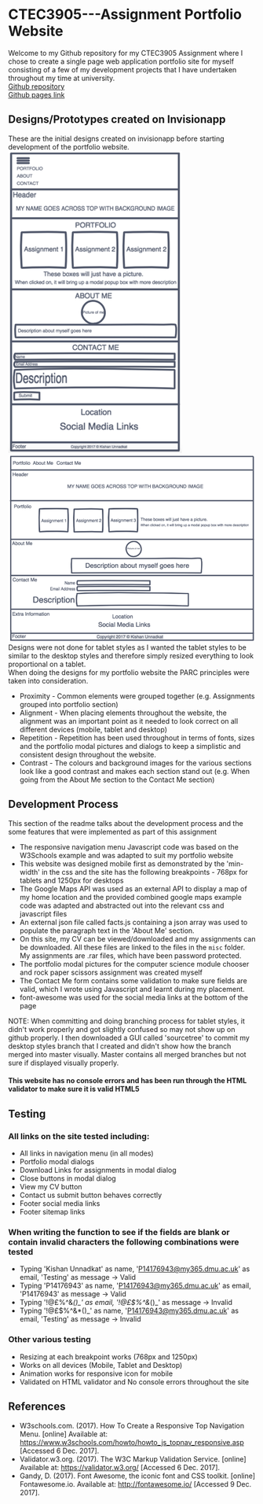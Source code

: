 # CTEC3905---Assignment Portfolio Website
Welcome to my Github repository for my CTEC3905 Assignment where I chose to create a single page web application portfolio site for myself consisting of a few of my development projects that I have undertaken throughout my time at university.
<br/>
[Github repository](https://github.com/KishUnnadkat/CTEC3905---Assignment)
<br/>
[Github pages link](https://kishunnadkat.github.io/CTEC3905---Assignment/)


## Designs/Prototypes created on Invisionapp
These are the initial designs created on invisionapp before starting development of the portfolio website.
![Designs for Mobile](img/mobiledesigns.png "Designs for mobile portfolio website")
![Designs for Desktop](img/desktopdesigns.png "Designs for desktop portfolio website")
Designs were not done for tablet styles as I wanted the tablet styles to be similar to the desktop styles and therefore simply resized everything to look proportional on a tablet.
<br/>
When doing the designs for my portfolio website the PARC principles were taken into consideration.
* Proximity - Common elements were grouped together (e.g. Assignments grouped into portfolio section)
* Alignment - When placing elements throughout the website, the alignment was an important point as it needed to look correct on all different devices (mobile, tablet and desktop)
* Repetition - Repetition has been used throughout in terms of fonts, sizes and the portfolio modal pictures and dialogs to keep a simplistic and consistent design throughout the website.
* Contrast - The colours and background images for the various sections look like a good contrast and makes each section stand out (e.g. When going from the About Me section to the Contact Me section)


## Development Process
This section of the readme talks about the development process and the some features that were implemented as part of this assignment
* The responsive navigation menu Javascript code was based on the W3Schools example and was adapted to suit my portfolio website
* This website was designed mobile first as demonstrated by the 'min-width' in the css and the site has the following breakpoints - 768px for tablets and 1250px for desktops
* The Google Maps API was used as an external API to display a map of my home location and the provided combined google maps example code was adapted and abstracted out into the relevant css and javascript files
* An external json file called facts.js containing a json array was used to populate the paragraph text in the 'About Me' section.
* On this site, my CV can be viewed/downloaded and my assignments can be downloaded. All these files are linked to the files in the `misc` folder. My assignments are .rar files, which have been password protected.
* The portfolio modal pictures for the computer science module chooser and rock paper scissors assignment was created myself
* The Contact Me form contains some validation to make sure fields are valid, which I wrote using Javascript and learnt during my placement.
* font-awesome was used for the social media links at the bottom of the page

NOTE: When committing and doing branching process for tablet styles, it didn't work properly and got slightly confused so may not show up on github properly. I then downloaded a GUI called 'sourcetree' to commit my desktop styles branch that I created and didn't show how the branch merged into master visually. Master contains all merged branches but not sure if displayed visually properly.
#### This website has no console errors and has been run through the HTML validator to make sure it is valid HTML5


## Testing
### All links on the site tested including:
- All links in navigation menu (in all modes)
- Portfolio modal dialogs
- Download Links for assignments in modal dialog
- Close buttons in modal dialog
- View my CV button
- Contact us submit button behaves correctly
- Footer social media links
- Footer sitemap links

### When writing the function to see if the fields are blank or contain invalid characters the following combinations were tested
- Typing 'Kishan Unnadkat' as name, 'P14176943@my365.dmu.ac.uk' as email, 'Testing' as message    -> Valid
- Typing 'P14176943' as name, 'P14176943@my365.dmu.ac.uk' as email, 'P14176943' as message        -> Valid
- Typing '!@£$%^&*()_' as name, '!@£$%^&*()_' as email, '!@£$%^&*()_' as message                  -> Invalid
- Typing '!@£$%^&*()_' as name, 'P14176943@my365.dmu.ac.uk' as email, 'Testing' as message        -> Invalid

### Other various testing
- Resizing at each breakpoint works (768px and 1250px)
- Works on all devices (Mobile, Tablet and Desktop)
- Animation works for responsive icon for mobile
- Validated on HTML validator and No console errors throughout the site


## References
* W3schools.com. (2017). How To Create a Responsive Top Navigation Menu. [online] Available at: https://www.w3schools.com/howto/howto_js_topnav_responsive.asp [Accessed 6 Dec. 2017].
* Validator.w3.org. (2017). The W3C Markup Validation Service. [online] Available at: https://validator.w3.org/ [Accessed 6 Dec. 2017].
* Gandy, D. (2017). Font Awesome, the iconic font and CSS toolkit. [online] Fontawesome.io. Available at: http://fontawesome.io/ [Accessed 9 Dec. 2017].